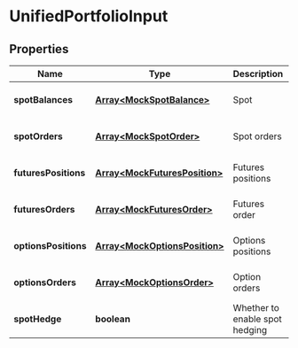 # UnifiedPortfolioInput

## Properties

Name | Type | Description | Notes
------------ | ------------- | ------------- | -------------
**spotBalances** | [**Array&lt;MockSpotBalance&gt;**](MockSpotBalance.md) | Spot | [optional] [default to undefined]
**spotOrders** | [**Array&lt;MockSpotOrder&gt;**](MockSpotOrder.md) | Spot orders | [optional] [default to undefined]
**futuresPositions** | [**Array&lt;MockFuturesPosition&gt;**](MockFuturesPosition.md) | Futures positions | [optional] [default to undefined]
**futuresOrders** | [**Array&lt;MockFuturesOrder&gt;**](MockFuturesOrder.md) | Futures order | [optional] [default to undefined]
**optionsPositions** | [**Array&lt;MockOptionsPosition&gt;**](MockOptionsPosition.md) | Options positions | [optional] [default to undefined]
**optionsOrders** | [**Array&lt;MockOptionsOrder&gt;**](MockOptionsOrder.md) | Option orders | [optional] [default to undefined]
**spotHedge** | **boolean** | Whether to enable spot hedging | [optional] [default to undefined]

